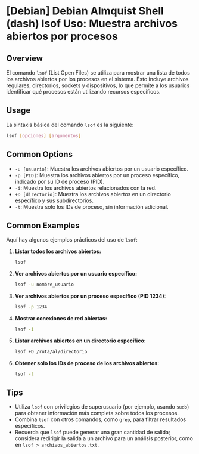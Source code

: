 # [Debian] Debian Almquist Shell (dash) lsof Uso: Muestra archivos abiertos por procesos

## Overview
El comando `lsof` (List Open Files) se utiliza para mostrar una lista de todos los archivos abiertos por los procesos en el sistema. Esto incluye archivos regulares, directorios, sockets y dispositivos, lo que permite a los usuarios identificar qué procesos están utilizando recursos específicos.

## Usage
La sintaxis básica del comando `lsof` es la siguiente:

```bash
lsof [opciones] [argumentos]
```

## Common Options
- `-u [usuario]`: Muestra los archivos abiertos por un usuario específico.
- `-p [PID]`: Muestra los archivos abiertos por un proceso específico, indicado por su ID de proceso (PID).
- `-i`: Muestra los archivos abiertos relacionados con la red.
- `+D [directorio]`: Muestra los archivos abiertos en un directorio específico y sus subdirectorios.
- `-t`: Muestra solo los IDs de proceso, sin información adicional.

## Common Examples
Aquí hay algunos ejemplos prácticos del uso de `lsof`:

1. **Listar todos los archivos abiertos:**
   ```bash
   lsof
   ```

2. **Ver archivos abiertos por un usuario específico:**
   ```bash
   lsof -u nombre_usuario
   ```

3. **Ver archivos abiertos por un proceso específico (PID 1234):**
   ```bash
   lsof -p 1234
   ```

4. **Mostrar conexiones de red abiertas:**
   ```bash
   lsof -i
   ```

5. **Listar archivos abiertos en un directorio específico:**
   ```bash
   lsof +D /ruta/al/directorio
   ```

6. **Obtener solo los IDs de proceso de los archivos abiertos:**
   ```bash
   lsof -t
   ```

## Tips
- Utiliza `lsof` con privilegios de superusuario (por ejemplo, usando `sudo`) para obtener información más completa sobre todos los procesos.
- Combina `lsof` con otros comandos, como `grep`, para filtrar resultados específicos.
- Recuerda que `lsof` puede generar una gran cantidad de salida; considera redirigir la salida a un archivo para un análisis posterior, como en `lsof > archivos_abiertos.txt`.
